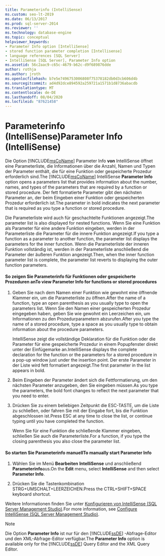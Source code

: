 ```yaml
---
title: Parameterinfo (IntelliSense)
ms.custom: seo-lt-2019
ms.date: 06/13/2017
ms.prod: sql-server-2014
ms.reviewer: ''
ms.technology: database-engine
ms.topic: conceptual
helpviewer_keywords:
- Parameter Info option [IntelliSense]
- stored function parameter completion [Intellisense]
- language references [SQL Server]
- IntelliSense [SQL Server], Parameter Info option
ms.assetid: 56c2aac9-c65c-4679-b62c-d9f689876dde
author: rothja
ms.author: jroth
ms.openlocfilehash: b7e5e7496753006808f75378182db0d3cb606d4b
ms.sourcegitcommit: ad4d92dce894592a259721a1571b1d8736abacdb
ms.translationtype: MT
ms.contentlocale: de-DE
ms.lasthandoff: 08/04/2020
ms.locfileid: "87621458"
---
```

# <a name="parameter-info-intellisense"></a><span data-ttu-id="9cac8-102">Parameterinfo (IntelliSense)</span><span class="sxs-lookup"><span data-stu-id="9cac8-102">Parameter Info (IntelliSense)</span></span>
  <span data-ttu-id="9cac8-103">Die Option [!INCLUDE[msCoName](../../includes/msconame-md.md)] Parameter Info **von** IntelliSense öffnet eine Parameterliste, die Informationen über die Anzahl, Namen und Typen der Parameter enthält, die für eine Funktion oder gespeicherte Prozedur erforderlich sind.</span><span class="sxs-lookup"><span data-stu-id="9cac8-103">The [!INCLUDE[msCoName](../../includes/msconame-md.md)] IntelliSense **Parameter Info** option opens a parameters list that provides information about the number, names, and types of the parameters that are required by a function or stored procedure.</span></span> <span data-ttu-id="9cac8-104">Der fett formatierte Parameter gibt den nächsten Parameter an, der beim Eingeben einer Funktion oder gespeicherten Prozedur erforderlich ist.</span><span class="sxs-lookup"><span data-stu-id="9cac8-104">The parameter in bold indicates the next parameter that is required as you type a function or stored procedure.</span></span>  
  
 <span data-ttu-id="9cac8-105">Die Parameterliste wird auch für geschachtelte Funktionen angezeigt.</span><span class="sxs-lookup"><span data-stu-id="9cac8-105">The parameter list is also displayed for nested functions.</span></span> <span data-ttu-id="9cac8-106">Wenn Sie eine Funktion als Parameter für eine andere Funktion eingeben, werden in der Parameterliste die Parameter für die innere Funktion angezeigt.</span><span class="sxs-lookup"><span data-stu-id="9cac8-106">If you type a function as a parameter to another function, the parameter list displays the parameters for the inner function.</span></span> <span data-ttu-id="9cac8-107">Wenn die Parameterliste der inneren Funktion vollständig ist, werden in der Parameterliste anschließend die Parameter der äußeren Funktion angezeigt.</span><span class="sxs-lookup"><span data-stu-id="9cac8-107">Then, when the inner function parameter list is complete, the parameter list reverts to displaying the outer function parameters.</span></span>  
  
#### <a name="to-view-parameter-info-for-functions-or-stored-procedures"></a><span data-ttu-id="9cac8-108">So zeigen Sie Parameterinfo für Funktionen oder gespeicherte Prozeduren an</span><span class="sxs-lookup"><span data-stu-id="9cac8-108">To view Parameter Info for functions or stored procedures</span></span>  
  
1.  <span data-ttu-id="9cac8-109">Geben Sie nach dem Namen einer Funktion wie gewohnt eine öffnende Klammer ein, um die Parameterliste zu öffnen.</span><span class="sxs-lookup"><span data-stu-id="9cac8-109">After the name of a function, type an open parenthesis as you usually type to open the parameters list.</span></span> <span data-ttu-id="9cac8-110">Wenn Sie den Namen einer gespeicherten Prozedur eingegeben haben, geben Sie wie gewohnt ein Leerzeichen ein, um Informationen zu den Prozedurparametern abzurufen.</span><span class="sxs-lookup"><span data-stu-id="9cac8-110">After you type the name of a stored procedure, type a space as you usually type to obtain information about the procedure parameters.</span></span>  
  
     <span data-ttu-id="9cac8-111">IntelliSense zeigt die vollständige Deklaration für die Funktion oder die Parameter für eine gespeicherte Prozedur in einem Popupfenster direkt unter der Einfügemarke an.</span><span class="sxs-lookup"><span data-stu-id="9cac8-111">IntelliSense displays the complete declaration for the function or the parameters for a stored procedure in a pop-up window just under the insertion point.</span></span> <span data-ttu-id="9cac8-112">Der erste Parameter in der Liste wird fett formatiert angezeigt.</span><span class="sxs-lookup"><span data-stu-id="9cac8-112">The first parameter in the list appears in bold.</span></span>  
  
2.  <span data-ttu-id="9cac8-113">Beim Eingeben der Parameter ändert sich die Fettformatierung, um den nächsten Parameter anzugeben, den Sie eingeben müssen.</span><span class="sxs-lookup"><span data-stu-id="9cac8-113">As you type the parameters, the bold font changes to reflect the next parameter that you need to enter.</span></span>  
  
3.  <span data-ttu-id="9cac8-114">Drücken Sie zu einem beliebigen Zeitpunkt die ESC-TASTE, um die Liste zu schließen, oder fahren Sie mit der Eingabe fort, bis die Funktion abgeschlossen ist.</span><span class="sxs-lookup"><span data-stu-id="9cac8-114">Press ESC at any time to close the list, or continue typing until you have completed the function.</span></span>  
  
     <span data-ttu-id="9cac8-115">Wenn Sie für eine Funktion die schließende Klammer eingeben, schließen Sie auch die Parameterliste.</span><span class="sxs-lookup"><span data-stu-id="9cac8-115">For a function, if you type the closing parenthesis you also close the parameter list.</span></span>  
  
#### <a name="to-manually-start-parameter-info"></a><span data-ttu-id="9cac8-116">So starten Sie Parameterinfo manuell</span><span class="sxs-lookup"><span data-stu-id="9cac8-116">To manually start Parameter Info</span></span>  
  
1.  <span data-ttu-id="9cac8-117">Wählen Sie im Menü **Bearbeiten** **IntelliSense** und anschließend **Parameterinfo**aus.</span><span class="sxs-lookup"><span data-stu-id="9cac8-117">On the **Edit** menu, select **IntelliSense** and then select **Parameter Info**.</span></span>  
  
2.  <span data-ttu-id="9cac8-118">Drücken Sie die Tastenkombination STRG+UMSCHALT+LEERZEICHEN.</span><span class="sxs-lookup"><span data-stu-id="9cac8-118">Press the CTRL+SHIFT+SPACE keyboard shortcut.</span></span>  
  
 <span data-ttu-id="9cac8-119">Weitere Informationen finden Sie unter [Konfigurieren von IntelliSense &#40;SQL Server Management Studio&#41;](configure-intellisense-sql-server-management-studio.md).</span><span class="sxs-lookup"><span data-stu-id="9cac8-119">For more information, see [Configure IntelliSense &#40;SQL Server Management Studio&#41;](configure-intellisense-sql-server-management-studio.md).</span></span>  
  
> [!NOTE]  
>  <span data-ttu-id="9cac8-120">Die Option **Parameter Info** ist nur für den [!INCLUDE[ssDE](../../includes/ssde-md.md)] -Abfrage-Editor und den XML-Abfrage-Editor verfügbar.</span><span class="sxs-lookup"><span data-stu-id="9cac8-120">The **Parameter Info** option is available only for the [!INCLUDE[ssDE](../../includes/ssde-md.md)] Query Editor and the XML Query Editor.</span></span>  
  
  
